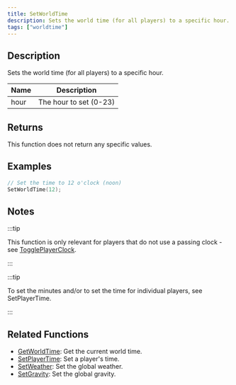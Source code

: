 ```yaml
---
title: SetWorldTime
description: Sets the world time (for all players) to a specific hour.
tags: ["worldtime"]
---
```


## Description

Sets the world time (for all players) to a specific hour.

| Name | Description            |
| ---- | ---------------------- |
| hour | The hour to set (0-23) |

## Returns

This function does not return any specific values.

## Examples

```c
// Set the time to 12 o'clock (noon)
SetWorldTime(12);
```

## Notes

:::tip

This function is only relevant for players that do not use a passing clock - see [TogglePlayerClock](TogglePlayerClock).

:::

:::tip

To set the minutes and/or to set the time for individual players, see SetPlayerTime.

:::

## Related Functions

- [GetWorldTime](GetWorldTime): Get the current world time.
- [SetPlayerTime](SetPlayerTime): Set a player's time.
- [SetWeather](SetWeather): Set the global weather.
- [SetGravity](SetGravity): Set the global gravity.
